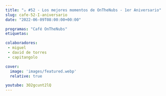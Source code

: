 ```yaml
---
title: "☕️ #52 - Los mejores momentos de OnTheNubs - 1er Aniversario"
slug: cafe-52-I-aniversario
date: "2022-06-09T08:00:00+00:00"

programas: "Café OnTheNubs"
etiquetas:

colaboradores:
 - miguel
 - david de torres
 - capitangolo

cover:
  image: 'images/featured.webp'
  relative: true

youtube: 3O2gcunt2lQ
---
```

